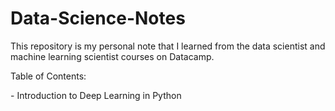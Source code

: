 # Data-Science-Notes
<p>This repository is my personal note that I learned from the data scientist and machine learning scientist courses on Datacamp.</p>
<p>Table of Contents:</p>
- Introduction to Deep Learning in Python
